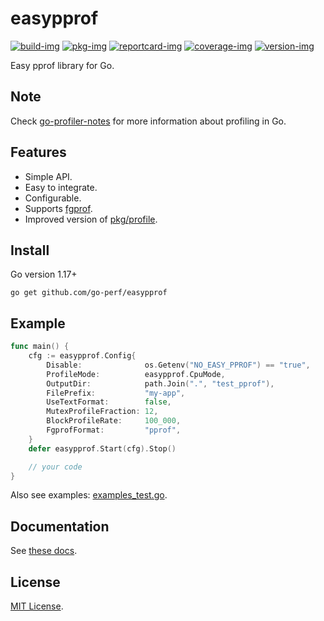 # easypprof

[![build-img]][build-url]
[![pkg-img]][pkg-url]
[![reportcard-img]][reportcard-url]
[![coverage-img]][coverage-url]
[![version-img]][version-url]

Easy pprof library for Go.

## Note

Check [go-profiler-notes](https://github.com/DataDog/go-profiler-notes) for more information about profiling in Go.

## Features

* Simple API.
* Easy to integrate.
* Configurable.
* Supports [fgprof](https://github.com/felixge/fgprof).
* Improved version of [pkg/profile](https://github.com/pkg/profile).

## Install

Go version 1.17+

```
go get github.com/go-perf/easypprof
```

## Example

```go
func main() {
	cfg := easypprof.Config{
		Disable:              os.Getenv("NO_EASY_PPROF") == "true",
		ProfileMode:          easypprof.CpuMode,
		OutputDir:            path.Join(".", "test_pprof"),
		FilePrefix:           "my-app",
		UseTextFormat:        false,
		MutexProfileFraction: 12,
		BlockProfileRate:     100_000,
		FgprofFormat:         "pprof",
	}
	defer easypprof.Start(cfg).Stop()

	// your code
}
```

Also see examples: [examples_test.go](https://github.com/go-perf/easypprof/blob/main/example_test.go).

## Documentation

See [these docs][pkg-url].

## License

[MIT License](LICENSE).

[build-img]: https://github.com/go-perf/easypprof/workflows/build/badge.svg
[build-url]: https://github.com/go-perf/easypprof/actions
[pkg-img]: https://pkg.go.dev/badge/go-perf/easypprof
[pkg-url]: https://pkg.go.dev/github.com/go-perf/easypprof
[reportcard-img]: https://goreportcard.com/badge/go-perf/easypprof
[reportcard-url]: https://goreportcard.com/report/go-perf/easypprof
[coverage-img]: https://codecov.io/gh/go-perf/easypprof/branch/main/graph/badge.svg
[coverage-url]: https://codecov.io/gh/go-perf/easypprof
[version-img]: https://img.shields.io/github/v/release/go-perf/easypprof
[version-url]: https://github.com/go-perf/easypprof/releases
